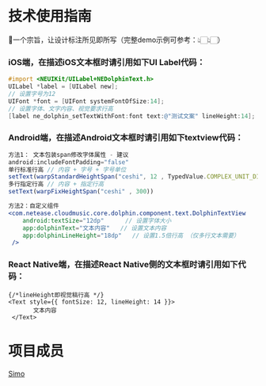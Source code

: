 # 技术使用指南

🔨一个宗旨，让设计标注所见即所写（完整demo示例可参考：👆🏻👆🏻）

### iOS端，在描述iOS文本框时请引用如下UI Label代码：

```objectivec
#import <NEUIKit/UILabel+NEDolphinText.h>
UILabel *label = [UILabel new];
// 设置字号为12
UIFont *font = [UIFont systemFontOfSize:14];
// 设置字体、文字内容、视觉要求行高
[label ne_dolphin_setTextWithFont:font text:@"测试文案" lineHeight:14];
```

### Android端，在描述Android文本框时请引用如下textview代码：

```jsx
方法1： 文本包装span修改字体属性 - 建议
android:includeFontPadding="false"
单行标准行高 // 内容 + 字号 + 字号单位
setText(warpStandardHeightSpan("ceshi", 12 , TypedValue.COMPLEX_UNIT_DIP))
多行指定行高 // 内容 + 指定行高
setText(warpFixHeightSpan("ceshi" , 300))

方法2：自定义组件
<com.netease.cloudmusic.core.dolphin.component.text.DolphinTextView
    android:textSize="12dp"      // 设置字体大小
    app:dolphinText="文本内容"   // 设置文本内容
    app:dolphinLineHeight="18dp"   // 设置1.5倍行高 （仅多行文本需要）
 />
```

### React Native端，在描述React Native侧的文本框时请引用如下代码：

```tsx
{/*lineHeight即视觉稿行高 */}
<Text style={{ fontSize: 12, lineHeight: 14 }}>
       文本内容
 </Text>

```
# 项目成员

[Simo](https://github.com/SimoXiao)
